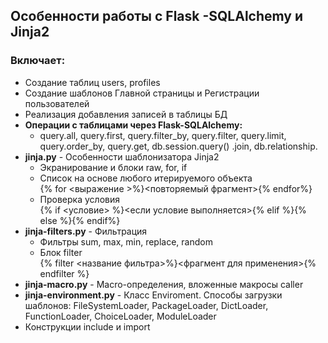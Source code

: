 ## Особенности работы с Flask -SQLAlchemy и Jinja2

### Включает:
+ Создание таблиц users, profiles
+ Создание шаблонов Главной страницы и Регистрации пользователей
+ Реализация добавления записей в таблицы БД
+ **Операции с таблицами через Flask-SQLAlchemy:**
  + query.all, query.first, query.filter_by, query.filter, query.limit, query.order_by, query.get, db.session.query()
    .join,  db.relationship.
+ **jinja.py** - Особенности шаблонизатора Jinja2
  + Экранирование и блоки raw, for, if
  + Список на основе любого итерируемого объекта  
    {% for <выражение >%}<повторяемый фрагмент>{% endfor%}
  + Проверка условия  
    {% if <условие> %}<если условие выполняется>{% elif %}{% else %}{% endif%}
 + **jinja-filters.py** - Фильтрация
   + Фильтры sum, max, min, replace, random
   + Блок filter   
     {% filter <название фильтра>%}<фрагмент для применения>{% endfilter %}
 + **jinja-macro.py** - Macro-определения, вложенные макросы caller
 + **jinja-environment.py** - Класс Enviroment. Способы загрузки шаблонов: FileSystemLoader, PackageLoader, 
  DictLoader, FunctionLoader, ChoiceLoader, ModuleLoader
 + Конструкции include и import 
  